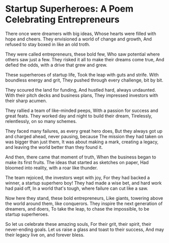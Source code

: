 # Startup Superheroes: A Poem Celebrating Entrepreneurs

There once were dreamers with big ideas,
Whose hearts were filled with hope and cheers.
They envisioned a world of change and growth,
And refused to stay boxed in like an old troth.

They were called entrepreneurs, these bold few,
Who saw potential where others saw just a few.
They risked it all to make their dreams come true,
And defied the odds, with a drive that grew and grew.

These superheroes of startup life,
Took the leap with guts and strife.
With boundless energy and grit,
They pushed through every challenge, bit by bit.

They scoured the land for funding,
And hustled hard, always undaunted.
With their pitch decks and business plans,
They impressed investors with their sharp acumen.

They rallied a team of like-minded peeps,
With a passion for success and great feats.
They worked day and night to build their dream,
Tirelessly, relentlessly, on so many schemes.

They faced many failures, as every great hero does,
But they always got up and charged ahead, never pausing, because
The mission they had taken on was bigger than just them,
It was about making a mark, creating a legacy, and leaving the world better than they found it.

And then, there came that moment of truth,
When the business began to make its first fruits.
The ideas that started as sketches on paper,
Had bloomed into reality, with a roar like thunder.

The team rejoiced, the investors wept with joy,
For they had backed a winner, a startup superhero boy!
They had made a wise bet, and hard work had paid off,
In a world that's tough, where failure can cut like a saw.

Now here they stand, these bold entrepreneurs,
Like giants, towering above the world around them, like conquerors.
They inspire the next generation of dreamers, and doers,
To take the leap, to chase the impossible, to be startup superheroes.

So let us celebrate these amazing souls,
For their grit, their spirit, their never-ending goals.
Let us raise a glass and toast to their success,
And may their legacy live on, and forever bless.